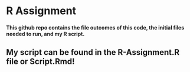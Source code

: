 # R Assignment

#### This github repo contains the file outcomes of this code, the initial files needed to run, and my R script.
## My script can be found in the R-Assignment.R file or Script.Rmd!
